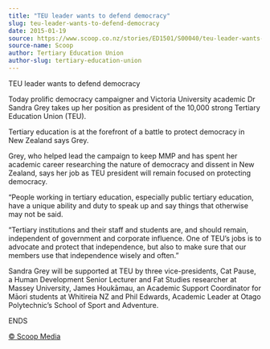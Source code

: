 ```yaml
---
title: "TEU leader wants to defend democracy"
slug: teu-leader-wants-to-defend-democracy
date: 2015-01-19
source: https://www.scoop.co.nz/stories/ED1501/S00040/teu-leader-wants-to-defend-democracy.htm
source-name: Scoop
author: Tertiary Education Union
author-slug: tertiary-education-union
---
```


<p>TEU leader wants to defend democracy</p>

<p>Today prolific
democracy campaigner and Victoria University academic  Dr
Sandra Grey takes up her position as president of the 10,000
strong Tertiary Education Union (TEU).</p>

<p>Tertiary education
is at the forefront of a battle to protect democracy in New
Zealand says Grey.</p>

<p>Grey, who helped lead the campaign to
keep MMP and has spent her academic career researching the
nature of democracy and dissent in New Zealand, says her job
as TEU president will remain focused on protecting
democracy.</p>

<p>“People working in tertiary education,
especially public tertiary education, have a unique ability
and duty to speak up and say things that otherwise may not
be said.</p>

<p>“Tertiary institutions and their staff and
students are, and should remain, independent of government
and corporate influence. One of TEU’s jobs is to advocate
and protect that independence, but also to make sure that
our members use that independence wisely and
often.”</p>

<p>Sandra Grey will be supported at TEU by three
vice-presidents, Cat Pause, a Human Development Senior
Lecturer and Fat Studies researcher at Massey University,
James Houkāmau, an Academic Support Coordinator for Māori
students at Whitireia NZ and Phil Edwards, Academic Leader
at Otago Polytechnic’s School of Sport and
Adventure.</p>

<p>ENDS</p><p>
<a href="http://www.scoop.co.nz/about/terms.html" target="_blank"><span>© Scoop Media</span></a>
         </p>